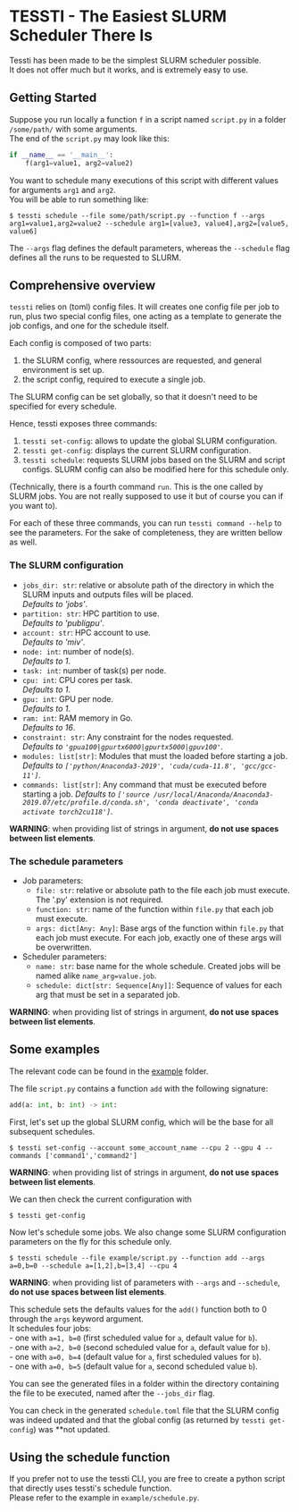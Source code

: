 # TESSTI - The Easiest SLURM Scheduler There Is

Tessti has been made to be the simplest SLURM scheduler possible. <br>
It does not offer much but it works, and is extremely easy to use.


## Getting Started

Suppose you run locally a function `f` in a script named `script.py` in a folder `/some/path/` with some arguments. <br>
The end of the `script.py` may look like this:
```python
if __name__ == '__main__':
    f(arg1=value1, arg2=value2)
```

You want to schedule many executions of this script with different values for arguments `arg1` and `arg2`. <br>
You will be able to run something like:

```
$ tessti schedule --file some/path/script.py --function f --args arg1=value1,arg2=value2 --schedule arg1=[value3, value4],arg2=[value5, value6]
```

The `--args` flag defines the default parameters, whereas the `--schedule` flag defines all the runs to be requested to SLURM.


## Comprehensive overview

`tessti` relies on (toml) config files. It will creates one config file per job to run, plus two special config files, one acting as a template to generate the job configs, and one for the schedule itself.

Each config is composed of two parts:
1. the SLURM config, where ressources are requested, and general environment is set up.
2. the script config, required to execute a single job.

The SLURM config can be set globally, so that it doesn't need to be specified for every schedule.

Hence, tessti exposes three commands:
1. `tessti set-config`: allows to update the global SLURM configuration. <br>
2. `tessti get-config`: displays the current SLURM configuration.
3. `tessti schedule`: requests SLURM jobs based on the SLURM and script configs. SLURM config can also be modified here for this schedule only.

(Technically, there is a fourth command `run`. This is the one called by SLURM jobs. You are not really supposed to use it but of course you can if you want to).


For each of these three commands, you can run `tessti command --help` to see the parameters.
For the sake of completeness, they are written bellow as well.


### The SLURM configuration

- `jobs_dir: str`: relative or absolute path of the directory in which the SLURM inputs and outputs files will be placed. <br>
*Defaults to 'jobs'*. 
- `partition: str`: HPC partition to use. <br>
*Defaults to 'publigpu'*. 
- `account: str`: HPC account to use. <br>
*Defaults to 'miv'*.
- `node: int`: number of node(s). <br>
*Defaults to 1*.
- `task: int`: number of task(s) per node. <br>
- `cpu: int`: CPU cores per task. <br>
*Defaults to 1*.
- `gpu: int`: GPU per node. <br>
*Defaults to 1*.
- `ram: int`: RAM memory in Go. <br>
*Defaults to 16*.
- `constraint: str`: Any constraint for the nodes requested. <br>
*Defaults to `'gpua100|gpurtx6000|gpurtx5000|gpuv100'`.*
- `modules: list[str]`: Modules that must the loaded before starting a job. <br>
*Defaults to `['python/Anaconda3-2019', 'cuda/cuda-11.8', 'gcc/gcc-11']`.*
- `commands: list[str]`: Any command that must be executed before starting a job.
*Defaults to `['source /usr/local/Anaconda/Anaconda3-2019.07/etc/profile.d/conda.sh', 'conda deactivate', 'conda activate torch2cu118']`*.

**WARNING**: when providing list of strings in argument, **do not use spaces between list elements**.

### The schedule parameters


- Job parameters:
    - `file: str`: relative or absolute path to the file each job must execute. The '.py' extension is not required.
    - `function: str`: name of the function within `file.py` that each job must execute.
    - `args: dict[Any: Any]`: Base args of the function within `file.py` that each job must execute. For each job, exactly one of these args will be overwritten.
- Scheduler parameters:
    - `name: str`: base name for the whole schedule. Created jobs will be named alike `name_arg=value.job`.
    - `schedule: dict[str: Sequence[Any]]`: Sequence of values for each arg that must be set in a separated job.

**WARNING**: when providing list of strings in argument, **do not use spaces between list elements**.

## Some examples

The relevant code can be found in the [example](example/) folder.

The file `script.py` contains a function `add` with the following signature:
```python
add(a: int, b: int) -> int:
```

First, let's set up the global SLURM config, which will be the base for all subsequent schedules.

```
$ tessti set-config --account some_account_name --cpu 2 --gpu 4 --commands ['command1','command2']
```

**WARNING**: when providing list of strings in argument, **do not use spaces between list elements**.


We can then check the current configuration with
```
$ tessti get-config
```

Now let's schedule some jobs. We also change some SLURM configuration parameters on the fly for this schedule only.

```
$ tessti schedule --file example/script.py --function add --args a=0,b=0 --schedule a=[1,2],b=[3,4] --cpu 4
```

**WARNING**: when providing list of parameters with `--args` and `--schedule`, **do not use spaces between list elements**.


This schedule sets the defaults values for the `add()` function both to 0 through the `args` keyword argument. <br>
It schedules four jobs: <br>
    - one with `a=1, b=0` (first scheduled value for `a`, default value for `b`). <br>
    - one with `a=2, b=0` (second scheduled value for `a`, default value for `b`). <br>
    - one with `a=0, b=4` (default value for `a`, first scheduled values for `b`). <br>
    - one with `a=0, b=5` (default value for `a`, second scheduled value `b`). <br>


You can see the generated files in a folder within the directory containing the file to be executed, named after the `--jobs_dir` flag.

You can check in the generated `schedule.toml` file that the SLURM config was indeed updated and that the global config (as returned by `tessti get-config`) was **not updated. 


## Using the schedule function

If you prefer not to use the tessti CLI, you are free to create a python script that directly uses tessti's schedule function. <br>
Please refer to the example in `example/schedule.py`.